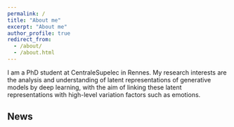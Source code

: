 ```yaml
---
permalink: /
title: "About me"
excerpt: "About me"
author_profile: true
redirect_from: 
  - /about/
  - /about.html
---
```


I am a PhD student at CentraleSupelec in Rennes. My research interests are the analysis and understanding of latent representations of generative models by deep learning, with the aim of linking these latent representations with high-level variation factors such as emotions. 

## News 

